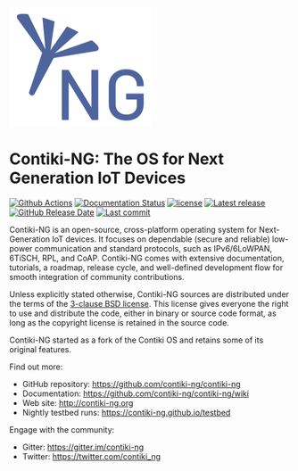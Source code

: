 <img src="https://github.com/contiki-ng/contiki-ng.github.io/blob/master/images/logo/Contiki_logo_2RGB.png" alt="Logo" width="256">

# Contiki-NG: The OS for Next Generation IoT Devices

[![Github Actions](https://github.com/contiki-ng/contiki-ng/workflows/CI/badge.svg?branch=develop)](https://github.com/contiki-ng/contiki-ng/actions)
[![Documentation Status](https://readthedocs.org/projects/contiki-ng/badge/?version=master)](https://contiki-ng.readthedocs.io/en/master/?badge=master)
[![license](https://img.shields.io/badge/license-3--clause%20bsd-brightgreen.svg)](https://github.com/contiki-ng/contiki-ng/blob/master/LICENSE.md)
[![Latest release](https://img.shields.io/github/release/contiki-ng/contiki-ng.svg)](https://github.com/contiki-ng/contiki-ng/releases/latest)
[![GitHub Release Date](https://img.shields.io/github/release-date/contiki-ng/contiki-ng.svg)](https://github.com/contiki-ng/contiki-ng/releases/latest)
[![Last commit](https://img.shields.io/github/last-commit/contiki-ng/contiki-ng.svg)](https://github.com/contiki-ng/contiki-ng/commit/HEAD)

Contiki-NG is an open-source, cross-platform operating system for Next-Generation IoT devices. It focuses on dependable (secure and reliable) low-power communication and standard protocols, such as IPv6/6LoWPAN, 6TiSCH, RPL, and CoAP. Contiki-NG comes with extensive documentation, tutorials, a roadmap, release cycle, and well-defined development flow for smooth integration of community contributions.

Unless explicitly stated otherwise, Contiki-NG sources are distributed under
the terms of the [3-clause BSD license](LICENSE.md). This license gives
everyone the right to use and distribute the code, either in binary or
source code format, as long as the copyright license is retained in
the source code.

Contiki-NG started as a fork of the Contiki OS and retains some of its original features.

Find out more:

* GitHub repository: https://github.com/contiki-ng/contiki-ng
* Documentation: https://github.com/contiki-ng/contiki-ng/wiki
* Web site: http://contiki-ng.org
* Nightly testbed runs: https://contiki-ng.github.io/testbed

Engage with the community:

* Gitter: https://gitter.im/contiki-ng
* Twitter: https://twitter.com/contiki_ng
